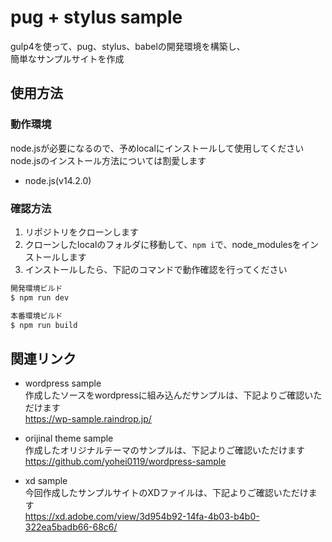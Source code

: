 pug + stylus sample
====

gulp4を使って、pug、stylus、babelの開発環境を構築し、  
簡単なサンプルサイトを作成  
  
## 使用方法
### 動作環境
node.jsが必要になるので、予めlocalにインストールして使用してください  
node.jsのインストール方法については割愛します  
- node.js(v14.2.0)
### 確認方法
1. リポジトリをクローンします  
1. クローンしたlocalのフォルダに移動して、`npm i`で、node_modulesをインストールします  
1. インストールしたら、下記のコマンドで動作確認を行ってください
```php
開発環境ビルド
$ npm run dev

本番環境ビルド
$ npm run build
```
## 関連リンク
- wordpress sample  
作成したソースをwordpressに組み込んだサンプルは、下記よりご確認いただけます  
  https://wp-sample.raindrop.jp/  

- orijinal theme sample  
作成したオリジナルテーマのサンプルは、下記よりご確認いただけます  
  https://github.com/yohei0119/wordpress-sample

- xd sample  
今回作成したサンプルサイトのXDファイルは、下記よりご確認いただけます  
  https://xd.adobe.com/view/3d954b92-14fa-4b03-b4b0-322ea5badb66-68c6/